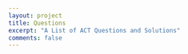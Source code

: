 ```yaml
---
layout: project
title: Questions
excerpt: "A List of ACT Questions and Solutions"
comments: false
---
```

